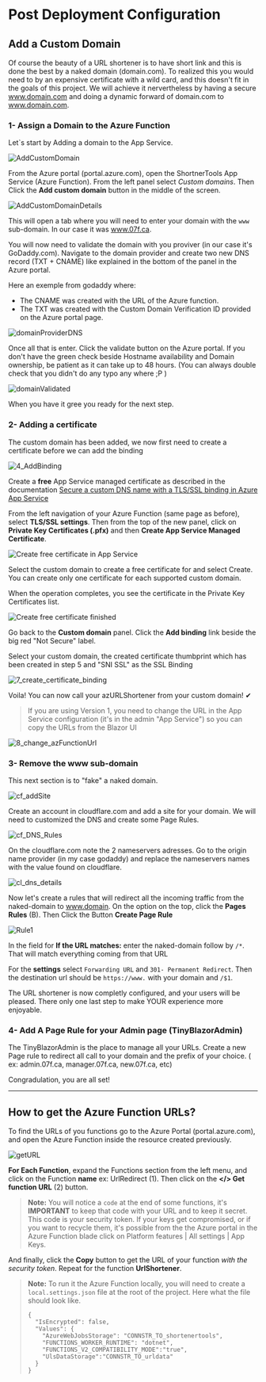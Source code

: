 # Post Deployment Configuration

## Add a Custom Domain 

Of course the beauty of a URL shortener is to have short link and this is done the best by a naked domain (domain.com). To realized this you would need to by an expensive certificate with a wild card, and this doesn't fit in the goals of this project. We will achieve it nervertheless by having a secure www.domain.com and doing a dynamic forward of domain.com to www.domain.com.

### 1- Assign a Domain to the Azure Function

Let`s start by Adding a domain to the App Service.

![AddCustomDomain][AddCustomDomain]

From the Azure portal (portal.azure.com), open the ShortnerTools App Service (Azure Function). From the left panel select *Custom domains*. Then Click the **Add custom domain** button in the middle of the screen.

![AddCustomDomainDetails][AddCustomDomainDetails]

This will open a tab where you will need to enter your domain with the `www` sub-domain. In our case it was www.07f.ca.

You will now need to validate the domain with you proviver (in our case it's GoDaddy.com). Navigate to the domain provider and create two new DNS record (TXT + CNAME) like explained in the bottom of the panel in the Azure portal.

Here an exemple from godaddy where: 
- The CNAME was created with the URL of the Azure function.
- The TXT was created with the Custom Domain Verification ID provided on the Azure portal page.

![domainProviderDNS][domainProviderDNS]

Once all that is enter. Click the validate button on the Azure portal. If you don't have the green check beside Hostname availability and Domain ownership, be patient as it can take up to 48 hours. (You can always double check that you didn't do any typo any where ;P )

![domainValidated][domainValidated]

When you have it gree you ready for the next step.

### 2- Adding a certificate

The custom domain has been added, we now first need to create a certificate before we can add the binding

![4_AddBinding](https://user-images.githubusercontent.com/52791126/83807076-c81db100-a6b2-11ea-8cc4-1facc50d6dd4.png)

Create a **free** App Service managed certificate as described in the documentation [Secure a custom DNS name with a TLS/SSL binding in Azure App Service](https://docs.microsoft.com/en-us/azure/app-service/configure-ssl-bindings?WT.mc_id=azurlshortener-github-frbouche) 


From the left navigation of your Azure Function (same page as before), select **TLS/SSL settings**. Then from the top of the new panel, click on **Private Key Certificates (.pfx)** and then **Create App Service Managed Certificate**.

![Create free certificate in App Service](https://docs.microsoft.com/en-us/azure/app-service/media/configure-ssl-certificate/create-free-cert.png)
 
Select the custom domain to create a free certificate for and select Create. You can create only one certificate for each supported custom domain.

When the operation completes, you see the certificate in the Private Key Certificates list.

![Create free certificate finished](https://docs.microsoft.com/en-us/azure/app-service/media/configure-ssl-certificate/create-free-cert-finished.png)
 
Go back to the **Custom domain** panel. Click the **Add binding** link beside the big red "Not Secure" label.

Select your custom domain, the created certificate thumbprint which has been created in step 5 and "SNI SSL" as the SSL Binding

![7_create_certificate_binding](https://user-images.githubusercontent.com/52791126/83808893-d5886a80-a6b5-11ea-9cf0-c3268b57d250.png)

Voila! You can now call your azURLShortener from your custom domain! ✔

> If you are using Version 1, you need to change the URL in the App Service configuration (it's in the admin "App Service") so you can copy the URLs from the Blazor UI

![8_change_azFunctionUrl](https://user-images.githubusercontent.com/52791126/83810560-9c9dc500-a6b8-11ea-9c1c-da2d99f2a79f.png)



### 3- Remove the www sub-domain

This next section is to "fake" a naked domain.

![cf_addSite][cf_addSite]

Create an account in cloudflare.com and add a site for your domain. We will need to customized the DNS and create some Page Rules. 

![cf_DNS_Rules][cf_DNS_Rules]

On the cloudflare.com note the 2 nameservers adresses. Go to the origin name provider (in my case godaddy) and replace the nameservers names with the value found on cloudflare.

![cl_dns_details][cl_dns_details]

Now let's create a rules that will redirect all the incoming traffic from the naked-domain to www.domain. On the option on the top, click the **Pages Rules** (B). Then Click the Button **Create Page Rule**

![Rule1][Rule1]

In the field for **If the URL matches:** enter the naked-domain follow by `/*`. That will match everything coming from that URL

For the **settings** select `Forwarding URL` and `301- Permanent Redirect`. Then the destination url should be `https://www.` with your domain and `/$1`.

The URL shortener is now completly configured, and your users will be pleased. There only one last step to make YOUR experience more enjoyable.


### 4- Add A Page Rule for your Admin page (TinyBlazorAdmin)

The TinyBlazorAdmin is the place to manage all your URLs. Create a new Page rule to redirect all call to your domain and the prefix of your choice. ( ex: admin.07f.ca, manager.07f.ca, new.07f.ca, etc)

Congradulation, you are all set!

---


## How to get the Azure Function URLs?

To find the URLs of you functions go to the Azure Portal (portal.azure.com), and open the Azure Function inside the resource created previously.

![getURL][getURL]

**For Each Function**, expand the Functions section from the left menu, and click on the Function **name** ex: UrlRedirect (1). Then click on the **</> Get function URL** (2) button.  

> **Note:** You will notice a `code` at the end of some functions, it's **IMPORTANT** to keep that code with your URL and to keep it secret. This code is your security token. If your keys get compromised, or if you want to recycle them, it's possible from the the Azure portal in the Azure Function blade click on Platform features | All settings | App Keys.

And finally, click the **Copy** button to get the URL of your function _with the security token_. Repeat for the function **UrlShortener**.


> **Note:** To run it the Azure Function locally, you will need to create a `local.settings.json` file at the root of the project. Here what the file should look like.
> ```
> {
>   "IsEncrypted": false,
>   "Values": {
>     "AzureWebJobsStorage": "CONNSTR_TO_shortenertools",
>     "FUNCTIONS_WORKER_RUNTIME": "dotnet",
>     "FUNCTIONS_V2_COMPATIBILITY_MODE":"true",
>     "UlsDataStorage":"CONNSTR_TO_urldata"
>   }
> }
> ```
> 



[getURL]: medias/getURL.png
[AddCustomDomain]: medias/AddCustomDomain.png
[AddCustomDomainDetails]: medias/AddCustomDomainDetails.png
[domainProviderDNS]: medias/domainProviderDNS.png
[domainValidated]: medias/domainValidated.png


[cf_addSite]: medias/cf_addSite.png
[cf_DNS_Rules]: medias/cf_DNS_Rules.png
[cl_dns_details]: medias/cl_dns_details.png
[cf_rules_details]: medias/cf_rules_details.png
[Rule1]: medias/Rule1.png

